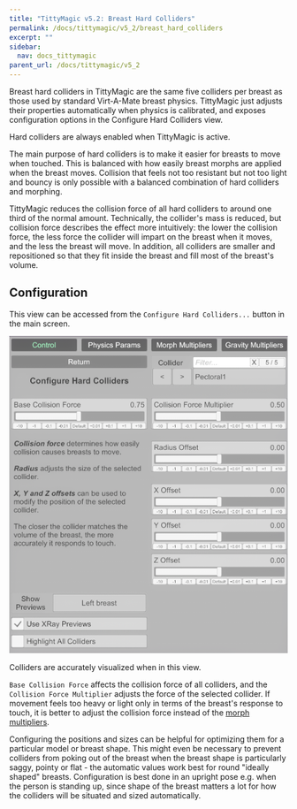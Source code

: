 ```yaml
---
title: "TittyMagic v5.2: Breast Hard Colliders"
permalink: /docs/tittymagic/v5_2/breast_hard_colliders
excerpt: ""
sidebar:
  nav: docs_tittymagic
parent_url: /docs/tittymagic/v5_2
---
```


Breast hard colliders in TittyMagic are the same five colliders per breast as those used by standard Virt-A-Mate breast physics. TittyMagic just adjusts their properties automatically when physics is calibrated, and exposes configuration options in the Configure Hard Colliders view.

Hard colliders are always enabled when TittyMagic is active.

The main purpose of hard colliders is to make it easier for breasts to move when touched. This is balanced with how easily breast morphs are applied when the breast moves. Collision that feels not too resistant but not too light and bouncy is only possible with a balanced combination of hard colliders and morphing.

TittyMagic reduces the collision force of all hard colliders to around one third of the normal amount. Technically, the collider's mass is reduced, but collision force describes the effect more intuitively: the lower the collision force, the less force the collider will impart on the breast when it moves, and the less the breast will move. In addition, all colliders are smaller and repositioned so that they fit inside the breast and fill most of the breast's volume.

## Configuration

This view can be accessed from the `Configure Hard Colliders...` button in the main screen.

![5_2_breast_hard_colliders.png](/assets/screens/tittymagic/5_2_breast_hard_colliders.png)

Colliders are accurately visualized when in this view.

`Base Collision Force` affects the collision force of all colliders, and the `Collision Force Multiplier` adjusts the force of the selected collider. If movement feels too heavy or light only in terms of the breast's response to touch, it is better to adjust the collision force instead of the [morph multipliers](Directional-Force-Morphing).

Configuring the positions and sizes can be helpful for optimizing them for a particular model or breast shape. This might even be necessary to prevent colliders from poking out of the breast when the breast shape is particularly saggy, pointy or flat - the automatic values work best for round "ideally shaped" breasts. Configuration is best done in an upright pose e.g. when the person is standing up, since shape of the breast matters a lot for how the colliders will be situated and sized automatically.
